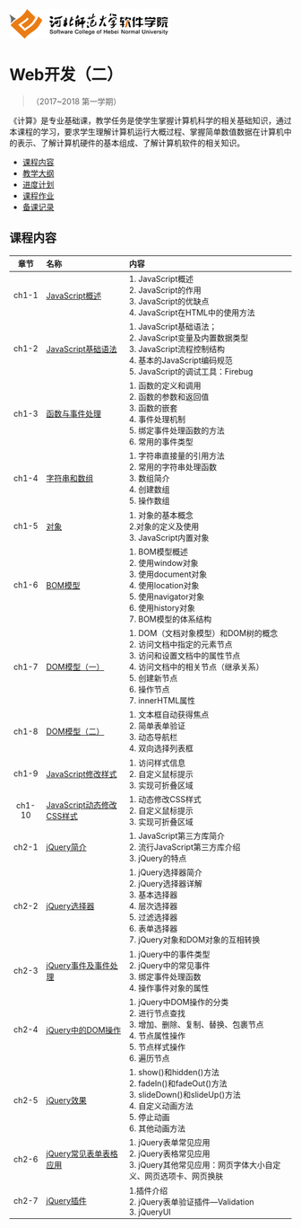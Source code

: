 ![河北师范大学软件学院](./image/logo.png)

# Web开发（二）

>（2017~2018 第一学期）

《计算》是专业基础课，教学任务是使学生掌握计算机科学的相关基础知识，通过本课程的学习，要求学生理解计算机运行大概过程、掌握简单数值数据在计算机中的表示、了解计算机硬件的基本组成、了解计算机软件的相关知识。
- [课程内容](#课程内容)
- [教学大纲](./materials/outline.pdf)
- [进度计划](./materials/schedule.pdf)
- [课程作业](./materials/task.md)
- [备课记录](./perparelog)

## 课程内容

| 章节 | 名称 | 内容 | 
|:---:|:---|:---|
| ch1-1 | [JavaScript概述](./ch1-1) | 1.	JavaScript概述<br/> 2.	JavaScript的作用<br/> 3.	JavaScript的优缺点<br/>4.	JavaScript在HTML中的使用方法 <br/>| 
| ch1-2 | [JavaScript基础语法](./ch1-2) | 1.	JavaScript基础语法；<br/> 2.	JavaScript变量及内置数据类型 <br/> 3.	JavaScript流程控制结构 <br/> 4.	基本的JavaScript编码规范 <br/> 5.	JavaScript的调试工具：Firebug | 
| ch1-3 | [函数与事件处理](./ch1-3) | 1.	函数的定义和调用<br/>2.	函数的参数和返回值<br/>3.	函数的嵌套<br/>4.	事件处理机制<br/>5.	绑定事件处理函数的方法<br/>6.	常用的事件类型 | 
| ch1-4 | [字符串和数组](./ch1-4) | 1.	字符串直接量的引用方法<br/>2.	常用的字符串处理函数<br/>3.	数组简介<br/>4.	创建数组<br/>5.	操作数组| 
| ch1-5 | [对象](./ch1-5) | 1.	对象的基本概念<br/>2.对象的定义及使用<br/>3.	JavaScript内置对象 | 
| ch1-6 | [BOM模型](./ch1-6) |1.	BOM模型概述<br/>2.	使用window对象<br/>3.	使用document对象<br/>4.	使用location对象<br/>5.	使用navigator对象<br/>6.	使用history对象<br/>7.	BOM模型的体系结构<br/>| 
| ch1-7 | [DOM模型（一）](./ch1-7) | 1.	DOM（文档对象模型）和DOM树的概念<br/>2.	访问文档中指定的元素节点<br/>3.	访问和设置文档中的属性节点<br/>4.	访问文档中的相关节点（继承关系）<br/>5.	创建新节点<br/>6.	操作节点<br/>7.	innerHTML属性| 
| ch1-8| [DOM模型（二）](./ch1-8) |1.	文本框自动获得焦点<br/>2.	简单表单验证<br/>3.	动态导航栏<br/>4.	双向选择列表框| 
| ch1-9| [JavaScript修改样式](./ch1-9) | 1.	访问样式信息<br/>2.	自定义鼠标提示<br/> 3.	实现可折叠区域| 
| ch1-10| [JavaScript动态修改CSS样式](./ch1-10) | 1.	动态修改CSS样式<br/>2.	自定义鼠标提示<br/> 3.	实现可折叠区域| 
| ch2-1| [jQuery简介](./ch2-1) |1.	JavaScript第三方库简介<br/>2.	流行JavaScript第三方库介绍<br/> 3.	jQuery的特点| 
| ch2-2| [jQuery选择器](./ch2-2) |1.	jQuery选择器简介<br/>2.	jQuery选择器详解<br/> 3.	基本选择器<br/>4.	层次选择器<br/>5.	过滤选择器<br/>6.	表单选择器<br/>7. jQuery对象和DOM对象的互相转换| 
| ch2-3| [jQuery事件及事件处理](./ch2-3) |1.	jQuery中的事件类型<br/>2.	jQuery中的常见事件<br/> 3.	绑定事件处理函数<br/>4.	操作事件对象的属性| 
| ch2-4| [jQuery中的DOM操作](./ch2-4) |1.	jQuery中DOM操作的分类<br/>2.	进行节点查找<br/> 3.	增加、删除、复制、替换、包裹节点<br/>4.	节点属性操作<br/>5.	节点样式操作<br/>6.	遍历节点| 
| ch2-5| [jQuery效果](./ch2-5) |1.	show()和hidden()方法<br/>2.	fadeIn()和fadeOut()方法<br/> 3.	slideDown()和slideUp()方法<br/>4.	自定义动画方法<br/>5.	停止动画<br/>6.	其他动画方法| 
| ch2-6| [jQuery常见表单表格应用](./ch2-6) |1.	jQuery表单常见应用<br/>2.	jQuery表格常见应用<br/> 3.	jQuery其他常见应用：网页字体大小自定义、网页选项卡、网页换肤| 
| ch2-7| [jQuery插件](./ch2-7) |1.插件介绍<br/>2.	jQuery表单验证插件—Validation<br/> 3.	jQueryUI| 
